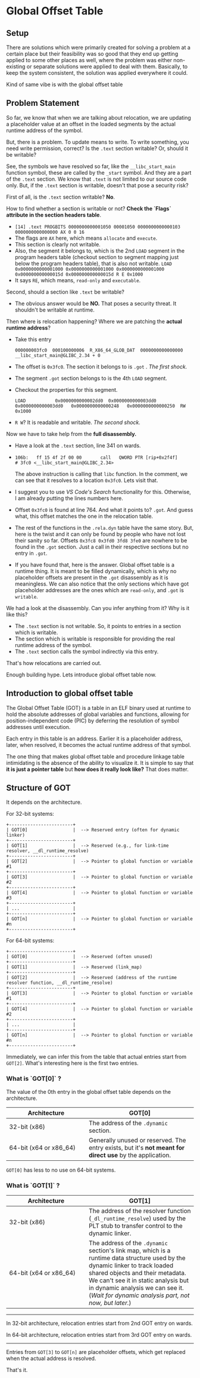 # Global Offset Table

## Setup

There are solutions which were primarily created for solving a problem at a certain place but their feasibility was so good that they end up getting applied to some other places as well, where the problem was either non-existing or separate solutions were applied to deal with them. Basically, to keep the system consistent, the solution was applied everywhere it could.

Kind of same vibe is with the global offset table

## Problem Statement

So far, we know that when we are talking about relocation, we are updating a placeholder value at an offset in the loaded segments by the actual runtime address of the symbol.

But, there is a problem. To update means to write. To write something, you need write permission, correct? Is the `.text` section writable? Or, should it be writable?

See, the symbols we have resolved so far, like the `__libc_start_main` function symbol, these are called by the `_start` symbol. And they are a part of the `.text` section. We know that `.text` is not limited to our source code only. But, if the `.text` section is writable, doesn't that pose a security risk?

First of all, is the `.text` section writable? **No**.

How to find whether a section is writable or not? **Check the \`Flags\` attribute in the section headers table**.

* `[14] .text PROGBITS 0000000000001050 00001050 0000000000000103 0000000000000000 AX 0 0 16`&#x20;
* The flags are `AX` here, which means `allocate` and `execute`.
* This section is clearly not writable.
* Also, the segment it belongs to, which is the 2nd `LOAD` segment in the program headers table (checkout section to segment mapping just below the program headers table), that is also not writable. `LOAD 0x0000000000001000 0x0000000000001000 0x0000000000001000 0x000000000000015d 0x000000000000015d R E 0x1000`&#x20;
* It says `RE`, which means, `read-only` and `executable`.

Second, should a section like `.text` be writable?

* The obvious answer would be **NO.** That poses a security threat. It shouldn't be writable at runtime.

Then where is relocation happening? Where we are patching the **actual runtime address**?

*   Take this entry&#x20;

    ```
    000000003fc0  000100000006  R_X86_64_GLOB_DAT  0000000000000000  __libc_start_main@GLIBC_2.34 + 0
    ```
* The offset is `0x3fc0`. The section it belongs to is `.got` . _The first shock._
* The segment `.got` section belongs to is the 4th `LOAD` segment.
*   Checkout the properties for this segment.&#x20;

    ```
    LOAD           0x0000000000002dd0  0x0000000000003dd0  0x0000000000003dd0   0x0000000000000248   0x0000000000000250  RW     0x1000
    ```
* `R W`? It is readable and writable. _The second shock._

Now we have to take help from the **full disassembly.**

* Have a look at the `.text` section, line 341 on wards.
*   ```
    106b:	ff 15 4f 2f 00 00    	call   QWORD PTR [rip+0x2f4f]        # 3fc0 <__libc_start_main@GLIBC_2.34>
    ```

    The above instruction is calling that `libc` function. In the comment, we can see that it resolves to a location `0x3fc0`. Lets visit that.
* I suggest you to use _VS Code's Search_ functionality for this. Otherwise, I am already putting the lines numbers here.
* Offset `0x3fc0` is found at line 764. And what it points to? `.got`. And guess what, this offset matches the one in the relocation table.
* The rest of the functions in the `.rela.dyn` table have the same story. But, here is the twist and it can only be found by people who have not lost their sanity so far. Offsets `0x3fc8 0x3fd0 3fd8 3fe0` are nowhere to be found in the `.got` section. Just a call in their respective sections but no entry in `.got`.
* If you have found that, here is the answer. Global offset table is a runtime thing. It is meant to be filled dynamically, which is why no placeholder offsets are present in the `.got` disassembly as it is meaningless. We can also notice that the only sections which have got placeholder addresses are the ones which are `read-only`, and `.got` is `writable`.

We had a look at the disassembly. Can you infer anything from it? Why is it like this?

* The `.text` section is not writable. So, it points to entries in a section which is writable.
* The section which is writable is responsible for providing the real runtime address of the symbol.
* The `.text` section calls the symbol indirectly via this entry.

That's how relocations are carried out.

Enough building hype. Lets introduce global offset table now.

## Introduction to global offset table

The Global Offset Table (GOT) is a table in an ELF binary used at runtime to hold the absolute addresses of global variables and functions, allowing for position-independent code (PIC) by deferring the resolution of symbol addresses until execution.

Each entry in this table is an address. Earlier it is a placeholder address, later, when resolved, it becomes the actual runtime address of that symbol.

The one thing that makes global offset table and procedure linkage table intimidating is the absence of the ability to visualize it. It is simple to say that **it is just a pointer table** but **how does it really look like?** That does matter.

## Structure of GOT

It depends on the architecture.

For 32-bit systems:

```
+------------------------+
| GOT[0]                 |  --> Reserved entry (often for dynamic linker)
+------------------------+
| GOT[1]                 |  --> Reserved (e.g., for link-time resolver, __dl_runtime_resolve)
+------------------------+
| GOT[2]                 |  --> Pointer to global function or variable #1
+------------------------+
| GOT[3]                 |  --> Pointer to global function or variable #2
+------------------------+
| GOT[4]                 |  --> Pointer to global function or variable #3
+------------------------+
| ...                    |
+------------------------+
| GOT[n]                 |  --> Pointer to global function or variable #n
+------------------------+
```

For 64-bit systems:

```
+------------------------+
| GOT[0]                 |  --> Reserved (often unused)
+------------------------+
| GOT[1]                 |  --> Reserved (link_map)
+------------------------+
| GOT[2]                 |  --> Reserved (address of the runtime resolver function, __dl_runtime_resolve)
+------------------------+
| GOT[3]                 |  --> Pointer to global function or variable #1
+------------------------+
| GOT[4]                 |  --> Pointer to global function or variable #2
+------------------------+
| ...                    |
+------------------------+
| GOT[n]                 |  --> Pointer to global function or variable #n
+------------------------+
```



Immediately, we can infer this from the table that actual entries start from `GOT[2]`. What's interesting here is the first two entries.

### What is \`GOT\[0]\` ?

The value of the 0th entry in the global offset table depends on the architecture.

<table><thead><tr><th width="198">Architecture</th><th>GOT[0]</th></tr></thead><tbody><tr><td>32-bit (x86)</td><td>The address of the <code>.dynamic</code> section.</td></tr><tr><td>64-bit (x64 or x86_64)</td><td>Generally unused or reserved. The entry exists, but it's <strong>not meant for direct use</strong> by the application.</td></tr></tbody></table>

`GOT[0]` has less to no use on 64-bit systems.

### What is \`GOT\[1]\` ?

<table><thead><tr><th width="198">Architecture</th><th>GOT[1]</th></tr></thead><tbody><tr><td>32-bit (x86)</td><td>The address of the resolver function (<code>_dl_runtime_resolve</code>) used by the PLT stub to transfer control to the dynamic linker.</td></tr><tr><td>64-bit (x64 or x86_64)</td><td>The address of the <code>.dynamic</code> section's link map, which is a runtime data structure used by the dynamic linker to track loaded shared objects and their metadata. We can't see it in static analysis but in dynamic analysis we can see it. (<em>Wait for dynamic analysis part, not now, but later.</em>)</td></tr></tbody></table>

***

In 32-bit architecture, relocation entries start from 2nd GOT entry on wards.

In 64-bit architecture, relocation entries start from 3rd GOT entry on wards.

***

Entries from `GOT[3]` to `GOT[n]` are placeholder offsets, which get replaced when the actual address is resolved.

That's it.
